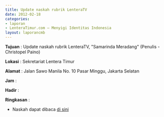 ```yaml
---
title: Update naskah rubrik LenteraTV
date: 2012-02-18
categories:
- laporan
- LenteraTimur.com – Menyigi Identitas Indonesia
layout: laporancmb
---
```



**Tujuan** : Update naskah rubrik LenteraTV, "Samarinda Meradang" (Penulis - Christopel Paino)

**Lokasi** : Sekretariat Lentera Timur 

**Alamat** : Jalan Sawo Manila No. 10 Pasar Minggu, Jakarta Selatan

**Jam** : 

**Hadir** :  


**Ringkasan** : 
* Naskah dapat dibaca [di sini](http://www.lenteratimur.com/2012/02/samarinda-meradang/)
